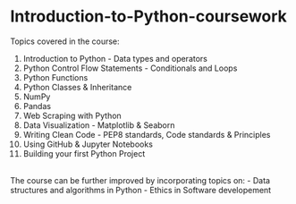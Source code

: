 # Introduction-to-Python-coursework

Topics covered in the course:
1. Introduction to Python - Data types and operators
2. Python Control Flow Statements - Conditionals and Loops
3. Python Functions
4. Python Classes & Inheritance
5. NumPy
6. Pandas
7. Web Scraping with Python
8. Data Visualization - Matplotlib & Seaborn
9. Writing Clean Code - PEP8 standards, Code standards & Principles
10. Using GitHub & Jupyter Notebooks
11. Building your first Python Project

<br/>
The course can be further improved by incorporating topics on:
- Data structures and algorithms in Python
- Ethics in Software developement
